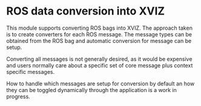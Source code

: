 # ROS data conversion into XVIZ

This module supports converting ROS bags into XVIZ. The approach taken is to
create converters for each ROS message. The message types can be obtained from
the ROS bag and automatic conversion for message can be setup.

Converting all messages is not generally desired, as it would be expensive and
users normally care about a specific set of core message plus context specific
messages.

How to handle which messages are setup for conversion by default an how they can
be toggled dynamically through the application is a work in progress.
